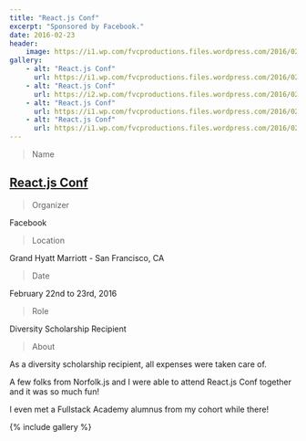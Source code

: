 ```yaml
---
title: "React.js Conf"
excerpt: "Sponsored by Facebook."
date: 2016-02-23
header:
    image: https://i1.wp.com/fvcproductions.files.wordpress.com/2016/02/img_0413.jpg
gallery:
    - alt: "React.js Conf"
      url: https://i1.wp.com/fvcproductions.files.wordpress.com/2016/02/img_0419.jpg
    - alt: "React.js Conf"
      url: https://i2.wp.com/fvcproductions.files.wordpress.com/2016/02/img_0411.jpg
    - alt: "React.js Conf"
      url: https://i1.wp.com/fvcproductions.files.wordpress.com/2016/02/img_0413.jpg
    - alt: "React.js Conf"
      url: https://i1.wp.com/fvcproductions.files.wordpress.com/2016/02/react-js-swag.jpg
---
```


> Name

## <a title="React.js Conf" href="https://conf.reactjs.com/" target="_blank">React.js Conf</a>

> Organizer

Facebook

> Location

Grand Hyatt Marriott - San Francisco, CA

> Date

February 22nd to 23rd, 2016

> Role

Diversity Scholarship Recipient

> About

As a diversity scholarship recipient, all expenses were taken care of.

A few folks from Norfolk.js and I were able to attend React.js Conf together and it was so much fun!

I even met a Fullstack Academy alumnus from my cohort while there!

{% include gallery %}